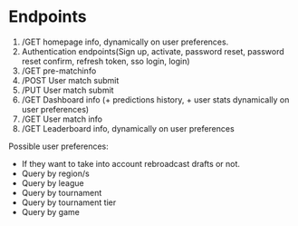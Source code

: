 # Endpoints

1) /GET homepage info, dynamically on user preferences.
2) Authentication endpoints(Sign up, activate, password reset, password reset confirm, refresh token, sso login, login)
3) /GET pre-matchinfo
4) /POST User match submit
5) /PUT User match submit
6) /GET Dashboard info (+ predictions history, + user stats dynamically on user preferences)
7) /GET User match info
8) /GET Leaderboard info, dynamically on user preferences

Possible user preferences: 
- If they want to take into account rebroadcast drafts or not. 
- Query by region/s
- Query by league
- Query by tournament
- Query by tournament tier
- Query by game